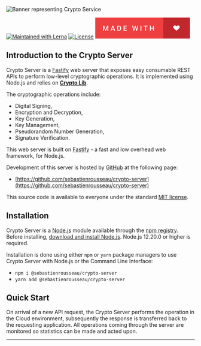 ![Banner representing Crypto Service](https://raw.githubusercontent.com/sebastienrousseau/crypto-service/master/assets/crypto-server-logo.svg)

[![Maintained with Lerna](https://img.shields.io/badge/maintained%20with-lerna-blue?style=for-the-badge)](https://lerna.js.org/)
[![License](https://img.shields.io/badge/License-MIT-green.svg?style=for-the-badge&logo=)](https://opensource.org/licenses/MIT)
![Made with Love](/assets/made-with-love.svg)

## Introduction to the Crypto Server

Crypto Server is a [Fastify](https://www.fastify.io) web server that exposes
easy consumable REST APIs to perform low-level cryptographic operations. It is
implemented using Node.js and relies on [**Crypto Lib**](https://github.com/sebastienrousseau/crypto-service/tree/main/packages/crypto-lib).

The cryptographic operations include:

- Digital Signing,
- Encryption and Decryption,
- Key Generation,
- Key Management,
- Pseudorandom Number Generation,
- Signature Verification.

This web server is built on [Fastify](https://www.fastify.io) - a fast and low
overhead web framework, for Node.js.

Development of this server is hosted by [GitHub](https://github.com) at the
following page:

- [https://github.com/sebastienrousseau/crypto-server](https://github.com/sebastienrousseau/crypto-server)

This source code is available to everyone under the standard
[MIT license](https://github.com/sebastienrousseau/crypto-server/blob/main/LICENSE).

## Installation

Crypto Server is a [Node.js](https://nodejs.org/en/) module available through
the [npm registry](https://www.npmjs.com/). Before installing,
[download and install Node.js](https://nodejs.org/en/download/). Node.js 12.20.0
or higher is required.

Installation is done using either `npm` or `yarn` package managers to use Crypto
Server with Node.js or the Command Line Interface:

- `npm i @sebastienrousseau/crypto-server`
- `yarn add @sebastienrousseau/crypto-server`

## Quick Start

On arrival of a new API request, the Crypto Server performs the operation in the
Cloud environment, subsequently the response is transferred back to the
requesting application. All operations coming through the server are monitored
so statistics can be made and acted upon. 

***
